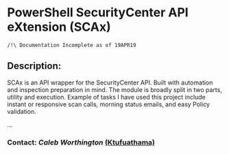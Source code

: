 # PowerShell SecurityCenter API eXtension (SCAx)
`/!\ Documentation Incomplete as of 19APR19`
## Description:
SCAx is an API wrapper for the SecurityCenter API. Built with automation and inspection
preparation in mind. The module is broadly split in two parts, utility and execution.
Example of tasks I have used this project include instant or responsive scan calls, morning status emails, and easy Policy validation.

...
### Contact: _Caleb Worthington_ [(Ktufuathama)](https://github.com/Ktufuathama/)

